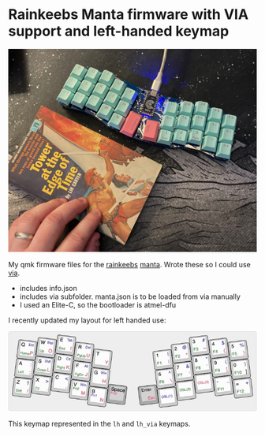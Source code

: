# Rainkeebs Manta firmware with VIA support and left-handed keymap

![carter](manta_carter.jpeg)

My qmk firmware files for the [rainkeebs](https://www.rainkeebs.mx) [manta](https://www.rainkeebs.mx/product/manta-keyboard-kit). Wrote these so I could use [via](https://caniusevia.com).

* includes info.json
* includes via subfolder. manta.json is to be loaded from via manually
* I used an Elite-C, so the bootloader is atmel-dfu

I recently updated my layout for left handed use:

![lh layout](keyboard-layout.jpg)

This keymap represented in the `lh` and `lh_via` keymaps.
